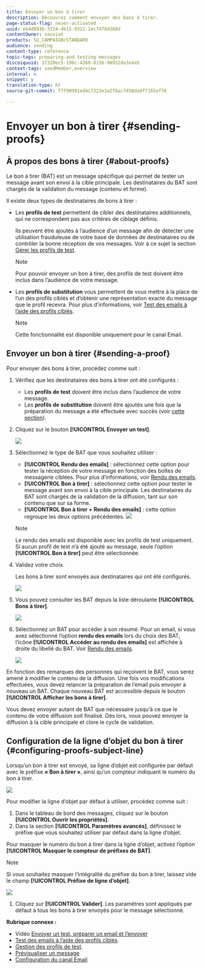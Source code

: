 ```yaml
---
title: Envoyer un bon à tirer
description: Découvrez comment envoyer des bons à tirer.
page-status-flag: never-activated
uuid: eb4d893b-3724-4b15-9312-1ec74784368d
contentOwner: sauviat
products: SG_CAMPAIGN/STANDARD
audience: sending
content-type: reference
topic-tags: preparing-and-testing-messages
discoiquuid: 37320ec5-196c-4260-8156-98932da3e4a5
context-tags: seedMember,overview
internal: n
snippet: y
translation-type: ht
source-git-commit: f7f90991ed4c7323e3a2f8ac7d38da9ff165ef76

---
```



# Envoyer un bon à tirer {#sending-proofs}

## À propos des bons à tirer {#about-proofs}

Le bon à tirer (BAT) est un message spécifique qui permet de tester un message avant son envoi à la cible principale. Les destinataires du BAT sont chargés de la validation du message (contenu et forme).

Il existe deux types de destinataires de bons à tirer :

* Les **profils de test** permettent de cibler des destinataires additionnels, qui ne correspondent pas aux critères de ciblage définis.

   Ils peuvent être ajoutés à l’audience d’un message afin de détecter une utilisation frauduleuse de votre base de données de destinataires ou de contrôler la bonne réception de vos messages. Voir à ce sujet la section [Gérer les profils de test](../../audiences/using/managing-test-profiles.md).

   >[!NOTE]
   >
   >Pour pouvoir envoyer un bon à tirer, des profils de test doivent être inclus dans l’audience de votre message.

* Les **profils de substitution** vous permettent de vous mettre à la place de l’un des profils ciblés et d’obtenir une représentation exacte du message que le profil recevra. Pour plus d’informations, voir [Test des emails à l’aide des profils ciblés](../../sending/using/testing-messages-using-target.md).

   >[!NOTE]
   >
   >Cette fonctionnalité est disponible uniquement pour le canal Email.

## Envoyer un bon à tirer {#sending-a-proof}

Pour envoyer des bons à tirer, procédez comme suit :

1. Vérifiez que les destinataires des bons à tirer ont été configurés :
   * Les **profils de test** doivent être inclus dans l’audience de votre message.
   * Les **profils de substitution** doivent être ajoutés une fois que la préparation du message a été effectuée avec succès (voir [cette section](../../sending/using/testing-messages-using-target.md)).

1. Cliquez sur le bouton **[!UICONTROL Envoyer un test]**.

   ![](assets/bat_select.png)

1. Sélectionnez le type de BAT que vous souhaitez utiliser :

   * **[!UICONTROL Rendu des emails]** : sélectionnez cette option pour tester la réception de votre message en fonction des boîtes de messagerie ciblées. Pour plus d’informations, voir [Rendu des emails](../../sending/using/email-rendering.md).
   * **[!UICONTROL Bon à tirer]** : sélectionnez cette option pour tester le message avant son envoi à la cible principale. Les destinataires du BAT sont chargés de la validation de la diffusion, tant sur son contenu que sur sa forme.
   * **[!UICONTROL Bon à tirer + Rendu des emails]** : cette option regroupe les deux options précédentes.
   ![](assets/bat_select1.png)

   >[!NOTE]
   >
   >Le rendu des emails est disponible avec les profils de test uniquement. Si aucun profil de test n’a été ajouté au message, seule l’option **[!UICONTROL Bon à tirer]** peut être sélectionnée.

1. Validez votre choix.

   Les bons à tirer sont envoyés aux destinataires qui ont été configurés.

   ![](assets/bat_select2.png)

1. Vous pouvez consulter les BAT depuis la liste déroulante **[!UICONTROL Bons à tirer]**.

   ![](assets/bat_view.png)

1. Sélectionnez un BAT pour accéder à son résumé. Pour un email, si vous avez sélectionné l’option **rendu des emails** lors du choix des BAT, l’icône **[!UICONTROL Accéder au rendu des emails]** est affichée à droite du libellé du BAT. Voir [Rendu des emails](../../sending/using/email-rendering.md).

   ![](assets/bat_view2.png)

En fonction des remarques des personnes qui reçoivent le BAT, vous serez amené à modifier le contenu de la diffusion. Une fois vos modifications effectuées, vous devez relancer la préparation de l’email puis envoyer à nouveau un BAT. Chaque nouveau BAT est accessible depuis le bouton **[!UICONTROL Afficher les bons à tirer]**.

Vous devez envoyer autant de BAT que nécessaire jusqu’à ce que le contenu de votre diffusion soit finalisé. Dès lors, vous pouvez envoyer la diffusion à la cible principale et clore le cycle de validation.

## Configuration de la ligne d’objet du bon à tirer {#configuring-proofs-subject-line}

Lorsqu’un bon à tirer est envoyé, sa ligne d’objet est configurée par défaut avec le préfixe **« Bon à tirer »**, ainsi qu’un compteur indiquant le numéro du bon à tirer.

![](assets/proof-prefix.png)

Pour modifier la ligne d’objet par défaut à utiliser, procédez comme suit :

1. Dans le tableau de bord des messages, cliquez sur le bouton **[!UICONTROL Ouvrir les propriétés]**.
1. Dans la section **[!UICONTROL Paramètres avancés]**, définissez le préfixe que vous souhaitez utiliser par défaut dans la ligne d’objet.

Pour masquer le numéro du bon à tirer dans la ligne d’objet, activez l’option **[!UICONTROL Masquer le compteur de préfixes de BAT]**.

>[!NOTE]
>
>Si vous souhaitez masquer l’intégralité du préfixe du bon à tirer, laissez vide le champ **[!UICONTROL Préfixe de ligne d’objet]**.

![](assets/proof-prefix-configuration.png)

1. Cliquez sur **[!UICONTROL Valider]**. Les paramètres sont appliqués par défaut à tous les bons à tirer envoyés pour le message sélectionné.

**Rubrique connexe :**

* Vidéo [Envoyer un test, préparer un email et l’envoyer](https://docs.adobe.com/content/help/en/campaign-learn/campaign-standard-tutorials/getting-started/sending-test-preparing-sending-email.html)
* [Test des emails à l’aide des profils ciblés](../../sending/using/testing-messages-using-target.md).
* [Gestion des profils de test](../../audiences/using/managing-test-profiles.md).
* [Prévisualiser un message](../../sending/using/previewing-messages.md)
* [Configuration du canal Email](../../administration/using/configuring-email-channel.md)
